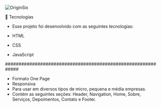 ![OriginSix](https://user-images.githubusercontent.com/82046272/132041839-69c66dce-553a-455d-8401-6526e6ac6a62.gif)


🚀 Tecnologias
* Esse projeto foi desenvolvido com as seguintes tecnologias:

* HTML
* CSS
* JavaScript

#############################################################
* Formato One Page
* Responsiva
* Para usar em diversos tipos de micro, pequena e média empresas.
* Contém as seguintes seções: Header, Navigation, Home, Sobre, Serviços, Depoimentos, Contato e Footer.

